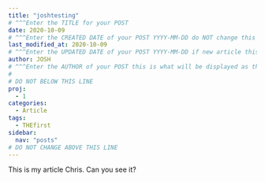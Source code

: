 ```yaml
---
title: "joshtesting"
# ^^^Enter the TITLE for your POST 
date: 2020-10-09
# ^^^Enter the CREATED DATE of your POST YYYY-MM-DD do NOT change this if your updating a article.  Please update the last modified date below.
last_modified_at: 2020-10-09
# ^^^Enter the UPDATED DATE of your POST YYYY-MM-DD if new article this will be the same as created date 
author: JOSH
# ^^^Enter the AUTHOR of your POST this is what will be displayed as the author 
#
# DO NOT BELOW THIS LINE
proj: 
  - 1
categories:
  - Article
tags:
  - THEfirst
sidebar:
  nav: "posts"
# DO NOT CHANGE ABOVE THIS LINE
---
```

This is my article Chris. Can you see it?
